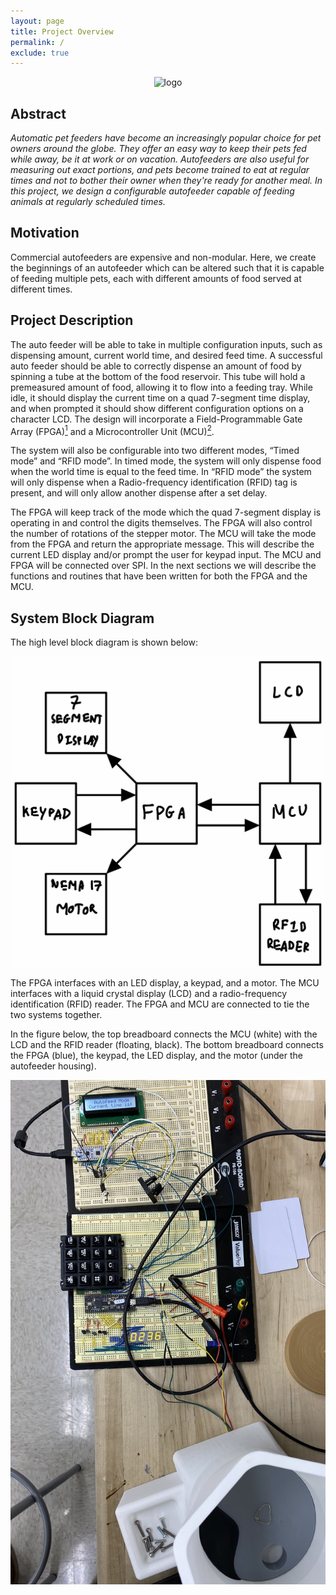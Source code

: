 ```yaml
---
layout: page
title: Project Overview
permalink: /
exclude: true
---
```


<div style="text-align: center">
  <img src="./assets/img/Logo.png" alt="logo" width="200" />
</div>

## Abstract

<i>Automatic pet feeders have become an increasingly popular choice for pet owners around the globe. They offer an easy way to keep their pets fed while away, be it at work or on vacation. Autofeeders are also useful for measuring out exact portions, and pets become trained to eat at regular times and not to bother their owner when they're ready for another meal. In this project, we design a configurable autofeeder capable of feeding animals at regularly scheduled times.</i>

## Motivation

Commercial autofeeders are expensive and non-modular. Here, we create the beginnings of an autofeeder which can be altered such that it is capable of feeding multiple pets, each with different amounts of food served at different times. 

## Project Description

The auto feeder will be able to take in multiple configuration inputs, such as dispensing amount, current world time, and desired feed time. A successful auto feeder should be able to correctly dispense an amount of food by spinning a tube at the bottom of the food reservoir. This tube will hold a premeasured amount of food, allowing it to flow into a feeding tray. While idle, it should display the current time on a quad 7-segment time display, and when prompted it should show different configuration options on a character LCD. The design will incorporate a Field-Programmable Gate Array (FPGA)[<sup>1</sup>](https://cturek.github.io/E155-Autofeeder/resources.html) and a Microcontroller Unit (MCU)[<sup>2</sup>](https://cturek.github.io/E155-Autofeeder/resources.html).

The system will also be configurable into two different modes, “Timed mode” and “RFID mode”. In timed mode, the system will only dispense food when the world time is equal to the feed time. In “RFID mode” the system will only dispense when a Radio-frequency identification (RFID) tag is present, and will only allow another dispense after a set delay.

The FPGA will keep track of the mode which the quad 7-segment display is operating in and control the digits themselves. The FPGA will also control the number of rotations of the stepper motor. The MCU will take the mode from the FPGA and return the appropriate message. This will describe the current LED display and/or prompt the user for keypad input. The MCU and FPGA will be connected over SPI. In the next sections we will describe the functions and routines that have been written for both the FPGA and the MCU.

## System Block Diagram

The high level block diagram is shown below:

<div style="text-align: center">
  <img src="assets/schematics/highlevel.jpg" alt="highlevel" width="500" />
</div>

The FPGA interfaces with an LED display, a keypad, and a motor. The MCU interfaces with a liquid crystal display (LCD) and a radio-frequency identification (RFID) reader. The FPGA and MCU are connected to tie the two systems together. 

In the figure below, the top breadboard connects the MCU (white) with the LCD and the RFID reader (floating, black). The bottom breadboard connects the FPGA (blue), the keypad, the LED display, and the motor (under the autofeeder housing).
<div style="text-align: center">
  <img src="assets/img/bigpicture.jpg" alt="bigpicture" width="900" />
</div>